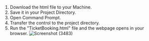 1. Download the html file to your Machine.
2. Save it in your Project Directory.
3. Open Command Prompt.
4. Transfer the control to the project directory.
5. Run the "TicketBooking.html" file and the webpage opens in your browser.
![Screenshot (3483)](https://github.com/user-attachments/assets/2fd11f3f-8e5e-4ace-b6cc-34e203547687)
